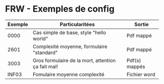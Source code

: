 # FRW - Exemples de config

| Exemple | Particularitées | Sortie|
|------|------|-----|
| 0000 | Cas simple de base, style "hello world" | Pdf mappé|
| 2601 | Complexité moyenne, formulaire "standard" | Pdf mappé |   
| 3003 | Gros formulaire de la mort, attention ça fait mal! | Pdf(s) mappés | 
| INF03| Fomulaire moyenne complexité | Fichier word |